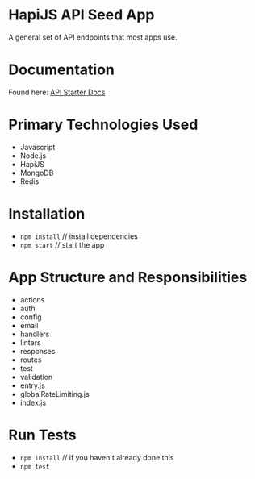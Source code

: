 # HapiJS API Seed App
A general set of API endpoints that most apps use.

# Documentation
Found here: <a href="http://localhost:<port>/documentation">API Starter Docs</a>

# Primary Technologies Used
- Javascript
- Node.js
- HapiJS
- MongoDB
- Redis

# Installation
- `npm install` // install dependencies
- `npm start` // start the app

# App Structure and Responsibilities
- actions
- auth
- config
- email
- handlers
- linters
- responses
- routes
- test
- validation
- entry.js
- globalRateLimiting.js
- index.js

# Run Tests
- `npm install` // if you haven't already done this
- `npm test`
